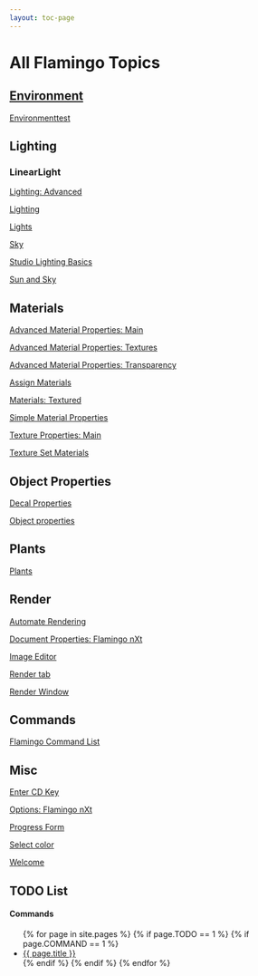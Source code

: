```yaml
---
layout: toc-page
---
```



# All Flamingo Topics
 


## [Environment](environment/environment-tab.html)
 

 [Environmenttest](environment/environment-tab.html) 


## Lighting
 

### LinearLight
 

[Lighting: Advanced](lighting/lighting-advanced-tab.html)
  

 [Lighting](lighting/lighting-tab.html) 

 [Lights](lighting\lights-tab.html) 

 [Sky](lighting/sun-and-sky-tabs.html) 

 [Studio Lighting Basics](lighting/studio-lighting-basics.html) 

 [Sun and Sky](lighting/sun-and-sky-tabs.html) 


## Materials
 

 [Advanced Material Properties: Main](materials/advanced-material-properties-main.html) 

 [Advanced Material Properties: Textures](materials/advanced-material-properties-textures.html) 

 [Advanced Material Properties: Transparency](materials/advanced-material-properties-transparency.html) 

 [Assign Materials](materials\materials-tab.html) 

 [Materials: Textured](materials/texture-properties-main.html) 

 [Simple Material Properties](materials\simple-material-properties.html) 

 [Texture Properties: Main](materials/texture-properties-main.html) 

 [Texture Set Materials](materials/texture-set-materials.html) 


## Object Properties
 

 [Decal Properties](objectproperties\properties-decal.html) 

 [Object properties](objectproperties\properties-object.html) 


## Plants
 

 [Plants](plants/plants.html) 


## Render
 

 [Automate Rendering](render/automate-rendering.html) 

 [Document Properties: Flamingo nXt](render/documentproperties-flamingo.html) 

 [Image Editor](render\image-editor.html) 

 [Render tab](render/render-tab.html) 

 [Render Window](render\render-window.html) 

## Commands
 

 [Flamingo Command List](general\flamingo-command-list.html) 

## Misc
 

 [Enter CD Key](general/enter-cd-key.html) 

 [Options: Flamingo nXt](general\options-flamingo.html) 

 [Progress Form](general/progress-form.html) 

 [Select color](general\select-color.html) 

 [Welcome](general\welcome.html) 

## TODO List
 

#### Commands
 

<div class="trigger">
  <ul>
  {% for page in site.pages %}
    {% if page.TODO == 1 %}
	    {% if page.COMMAND == 1 %}
	       <li>
    	     <a class="page-link" href="{{ page.url | prepend: site.baseurl }}">{{ page.title }}</a>
           </li>
        {% endif %}
    {% endif %}
  {% endfor %}
  </ul>
</div>

&#160;

&#160;

&#160;

